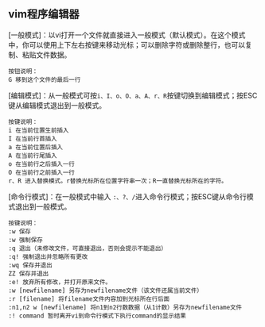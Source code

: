 ## vim程序编辑器

[一般模式]：以vi打开一个文件就直接进入一般模式（默认模式）。在这个模式中，你可以使用上下左右按键来移动光标；可以删除字符或删除整行，也可以复制、粘贴文件数据。 

```
按钮说明：
G 移到这个文件的最后一行
```



[编辑模式]：从一般模式可按```i、I、o、O、a、A、r、R```按键切换到编辑模式；按ESC键从编辑模式退出到一般模式。

```
按键说明：
i 在当前位置生前插入
I 在当前行首插入
a 在当前位置后插入
A 在当前行尾插入
o 在当前行之后插入一行
O 在当前行之前插入一行
r、R 进入替换模式。r替换光标所在位置字符串一次；R一直替换光标所在的字符。	
```

[命令行模式]：在一般模式中输入 ```:、?、/```进入命令行模式；按ESC键从命令行模式退出到一般模式。

```
按键说明：
:w 保存
:w 强制保存
:q 退出（未修改文件，可直接退出，否则会提示不能退出）
:q! 强制退出并忽略所有更改
:wq 保存并退出
ZZ 保存并退出
:e! 放弃所有修改，并打开原来文件。
:w [newfilename] 另存为newfilename文件（该文件还属当前文件）
:r [filename] 将filename文件内容加到光标所在行后面
:n1,n2 w [newfilename] 将n1到n2行数数据（从1计数）另存为newfilename文件
:! command 暂时离开vi到命令行模式下执行command的显示结果
```



